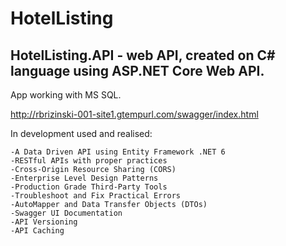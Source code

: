 # HotelListing
## HotelListing.API - web API, created on C# language using ASP.NET Core Web API.
App working with MS SQL.

http://rbrizinski-001-site1.gtempurl.com/swagger/index.html

In development used and realised:
```
-A Data Driven API using Entity Framework .NET 6
-RESTful APIs with proper practices
-Cross-Origin Resource Sharing (CORS)
-Enterprise Level Design Patterns
-Production Grade Third-Party Tools
-Troubleshoot and Fix Practical Errors
-AutoMapper and Data Transfer Objects (DTOs)
-Swagger UI Documentation
-API Versioning
-API Caching
```
